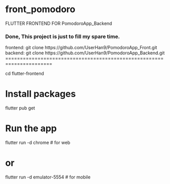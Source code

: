 # front_pomodoro

<p>FLUTTER FRONTEND FOR PomodoroApp_Backend</p>

<h3>Done, This project is just to fill my spare time.</h3>

<p>
frontend: git clone https://github.com/UserHan9/PomodoroApp_Front.git
backend: git clone https://github.com/UserHan9/PomodoroApp_Backend.git
======================================================================

cd flutter-frontend

# Install packages
flutter pub get

# Run the app
flutter run -d chrome    # for web
# or
flutter run -d emulator-5554    # for mobile
</p>

